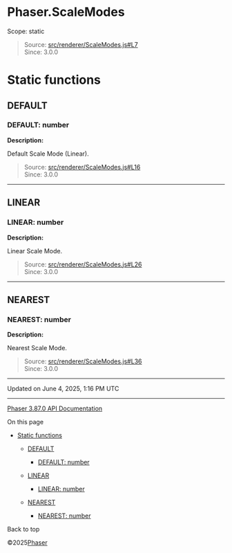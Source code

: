 # Phaser.ScaleModes

Scope:
static

> Source: [src/renderer/ScaleModes.js#L7](https://github.com/phaserjs/phaser/blob/v3.87.0/src/renderer/ScaleModes.js#L7)  
> Since: 3.0.0

# Static functions

## DEFAULT

### DEFAULT: number

**Description:**

Default Scale Mode (Linear).

> Source: [src/renderer/ScaleModes.js#L16](https://github.com/phaserjs/phaser/blob/v3.87.0/src/renderer/ScaleModes.js#L16)  
> Since: 3.0.0

---

## LINEAR

### LINEAR: number

**Description:**

Linear Scale Mode.

> Source: [src/renderer/ScaleModes.js#L26](https://github.com/phaserjs/phaser/blob/v3.87.0/src/renderer/ScaleModes.js#L26)  
> Since: 3.0.0

---

## NEAREST

### NEAREST: number

**Description:**

Nearest Scale Mode.

> Source: [src/renderer/ScaleModes.js#L36](https://github.com/phaserjs/phaser/blob/v3.87.0/src/renderer/ScaleModes.js#L36)  
> Since: 3.0.0

---

Updated on June 4, 2025, 1:16 PM UTC

---

[Phaser 3.87.0 API Documentation](../../index.md)

On this page

* [Static functions](#static-functions)

  + [DEFAULT](#default)

    - [DEFAULT: number](#default-number)
  + [LINEAR](#linear)

    - [LINEAR: number](#linear-number)
  + [NEAREST](#nearest)

    - [NEAREST: number](#nearest-number)

Back to top

©2025[Phaser](https://docs.phaser.io)
